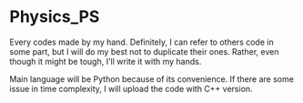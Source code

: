 # Physics_PS
Every codes made by my hand. Definitely, I can refer to others code in some part, but I will do my best not to duplicate their ones. Rather, even though it might be tough, I'll write it with my hands.


Main language will be Python because of its convenience. If there are some issue in time complexity, I will upload the code with C++ version.
